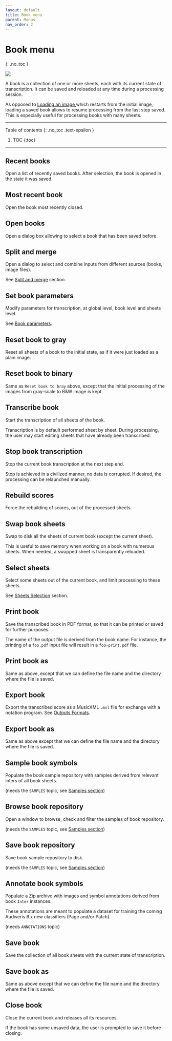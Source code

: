 ```yaml
---
layout: default
title: Book menu
parent: Menus
nav_order: 2
---
```

# Book menu
{: .no_toc }

![](../../assets/images/book_menu.png)

A book is a collection of one or more sheets, each with its current state of transcription.
It can be saved and reloaded at any time during a processing session.

As opposed to [Loading an image ](../../tutorials/quick/load.md) which restarts from the initial image,
loading a saved book allows to resume processing from the last step saved.
This is especially useful for processing books with many sheets.

---
Table of contents
{: .no_toc .text-epsilon }
1. TOC
{:toc}
---

## Recent books

Open a list of recently saved books.
After selection, the book is opened in the state it was saved.

## Most recent book

Open the book most recently closed.

## Open books

Open a dialog box allowing to select a book that has been saved before.

## Split and merge

Open a dialog to select and combine inputs from different sources (books, image files).

See [Split and merge](../../guides/main/book_portions/split_merge.md) section.

## Set book parameters

Modify parameters for transcription, at global level, book level and sheets level.

See [Book parameters](../../guides/main/book_parameters.md).

## Reset book to gray

Reset all sheets of a book to the initial state, as if it were just loaded as a plain image.

## Reset book to binary

Same as `Reset book to bray` above, except that the initial processing of the images
from gray-scale to B&W image is kept.

## Transcribe book

Start the transcription of all sheets of the book.

Transcription is by default performed sheet by sheet.
During processing, the user may start editing sheets that have already been transcribed.

## Stop book transcription

Stop the current book transcription at the next step end.

Stop is achieved in a civilized manner, no data is corrupted.
If desired, the processing can be relaunched manually.

## Rebuild scores

Force the rebuilding of scores, out of the processed sheets.

## Swap book sheets

Swap to disk all the sheets of current book (except the current sheet).

This is useful to save memory when working on a book with numerous sheets.
When needed, a swapped sheet is transparently reloaded.

## Select sheets

Select some sheets out of the current book, and limit processing to these sheets.

See [Sheets Selection](../../guides/main/book_portions/sheet_selection.md) section.

## Print book

Save the transcribed book in PDF format, so that it can be printed or saved for further purposes.

The name of the output file is derived from the book name.
For instance, the printing of a `foo.pdf` input file will result in a `foo-print.pdf` file.

## Print book as

Same as above, except that we can define the file name and the directory where the file is saved.

## Export book

Export the transcribed score as a MusicXML `.mxl` file for exchange with a notation program.
See [Outputs Formats](../../reference/outputs/README.md#output-formats).

## Export book as

Same as above except that we can define the file name and the directory where the file is saved.

## Sample book symbols

Populate the book sample repository with samples derived from relevant inters of all book sheets.

(needs the `SAMPLES` topic, see [Samples section](../../guides/advanced/samples.md))  

## Browse book repository

Open a window to browse, check and filter the samples of book repository.

(needs the `SAMPLES` topic, see [Samples section](../../guides/advanced/samples.md))

## Save book repository

Save book sample repository to disk.

(needs the `SAMPLES` topic, see [Samples section](../../guides/advanced/samples.md))

## Annotate book symbols

Populate a Zip archive with images and symbol annotations derived from book `Inter` instances.

These annotations are meant to populate a dataset for training the coming Audiveris 6.x new
classifiers (Page and/or Patch).

(needs `ANNOTATIONS` topic)

## Save book

Save the collection of all book sheets with the current state of transcription.

## Save book as

Same as above except that we can define the file name and the directory where the file is saved.

## Close book

Close the current book and releases all its resources.

If the book has some unsaved data, the user is prompted to save it before closing.
